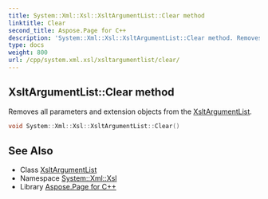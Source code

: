 ```yaml
---
title: System::Xml::Xsl::XsltArgumentList::Clear method
linktitle: Clear
second_title: Aspose.Page for C++
description: 'System::Xml::Xsl::XsltArgumentList::Clear method. Removes all parameters and extension objects from the XsltArgumentList in C++.'
type: docs
weight: 800
url: /cpp/system.xml.xsl/xsltargumentlist/clear/
---
```

## XsltArgumentList::Clear method


Removes all parameters and extension objects from the [XsltArgumentList](../).

```cpp
void System::Xml::Xsl::XsltArgumentList::Clear()
```

## See Also

* Class [XsltArgumentList](../)
* Namespace [System::Xml::Xsl](../../)
* Library [Aspose.Page for C++](../../../)
